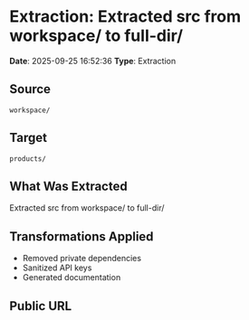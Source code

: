 # Extraction: Extracted src from workspace/ to full-dir/

**Date**: 2025-09-25 16:52:36
**Type**: Extraction

## Source
`workspace/`

## Target
`products/`

## What Was Extracted
Extracted src from workspace/ to full-dir/

## Transformations Applied
- Removed private dependencies
- Sanitized API keys
- Generated documentation

## Public URL

